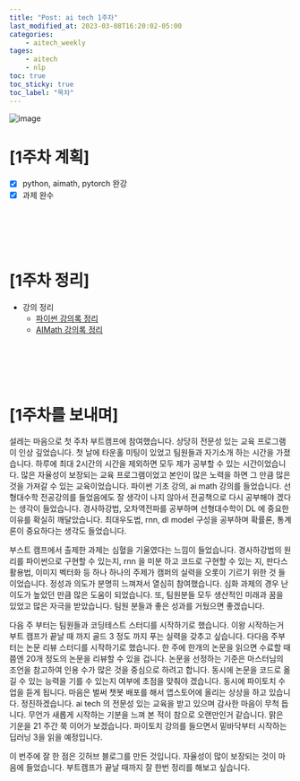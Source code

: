 ```yaml
---
title: "Post: ai tech 1주차"
last_modified_at: 2023-03-08T16:20:02-05:00
categories:
    - aitech_weekly
tages:
    - aitech
    - nlp
toc: true
toc_sticky: true
toc_label: "목차"
---
```





![image](../../../image/aitech.png)



# [1주차 계획]
- [x] python, aimath, pytorch 완강
- [x] 과제 완수

<br>
<br>
<br>
<br>

# [1주차 정리]
  * 강의 정리
    * [파이썬 강의록 정리](https://yunjinchoidev.github.io/aitech_knowledge/post-python/)
    * [AIMath 강의록 정리](https://yunjinchoidev.github.io/aitech_knowledge/post-aimath/)

<br>
<br>
<br>
<br>

# [1주차를 보내며]

설레는 마음으로 첫 주차 부트캠프에 참여했습니다. 상당히 전문성 있는 교육 프로그램이 인상 깊었습니다. 첫 날에 타운홀 미팅이 있었고 팀원들과 자기소개 하는 시간을 가졌습니다. 하루에 최대 2시간의 시간을 제외하면 모두 제가 공부할 수 있는 시간이었습니다. 많은 자율성이 보장되는 교육 프로그램이었고 본인이 많은 노력을 하면 그 만큼 많은 것을 가져갈 수 있는 교육이었습니다. 파이썬 기초 강의, ai math 강의를 들었습니다. 선형대수학 전공강의를 들었음에도 잘 생각이 나지 않아서 전공책으로 다시 공부해야 겠다는 생각이 들었습니다. 경사하강법, 오차역전파를 공부하며 선형대수학이 DL 에 중요한 이유를 확실히 깨달았습니다. 최대우도법, rnn, dl model 구성을 공부하며 확률론, 통계론이 중요하다는 생각도 들었습니다.

부스트 캠프에서 출제한 과제는 심혈을 기울였다는 느낌이 들었습니다. 경사하강법의 원리를 파이썬으로 구현할 수 있는지, rnn 을 미분 하고 코드로 구현할 수 있는 지, 판다스 활용법, 이미지 벡터화 등 하나 하나의 주제가 캠퍼의 실력을 오롯이 기르기 위한 것 들이었습니다.  정성과 의도가 분명히 느껴져서 열심히 참여했습니다. 심화 과제의 경우 난이도가 높았던 만큼 많은 도움이 되었습니다. 또, 팀원분들 모두 생산적인 미래과 꿈을 있었고 많은 자극을 받았습니다. 팀원 분들과 좋은 성과를 거뒀으면 좋겠습니다.

다음 주 부터는 팀원들과 코딩테스트 스터디를 시작하기로 했습니다. 이왕 시작하는거 부트 캠프가 끝날 때 까지 골드 3 정도 까지 푸는 실력을 갖추고 싶습니다. 다다음 주부터는 논문 리뷰 스터디를 시작하기로 했습니다. 한 주에 한개의 논문을 읽으면 수료할 때 쯤엔 20개 정도의 논문을 리뷰할 수 있을 겁니다. 논문을 선정하는 기준은 마스터님의 조언을 참고하여 인용 수가 많은 것을 중심으로 하려고 합니다. 동시에 논문을 코드로 옮길 수 있는 능력을 기를 수 있는지 여부에 초점을 맞춰야 겠습니다. 동시에 파이토치 수업을 듣게 됩니다. 마음은 벌써 챗봇 배포를 해서 앱스토어에 올리는 상상을 하고 있습니다. 정진하겠습니다. ai tech 의 전문성 있는 교육을 받고 있으며 감사한 마음이 무척 듭니다. 무언가 새롭게 시작하는 기분을 느껴 본 적이 참으로 오랜만인거 같습니다. 맑은 기운을 21 주간 쭉 이어가 보겠습니다. 파이토치 강의를 들으면서 밑바닥부터 시작하는 딥러닝 3을 읽을 예정입니다. 

이 번주에 잘 한 점은 깃허브 블로그를 만든 것입니다. 자율성이 많이 보장되는 것이 마음에 들었습니다. 부트캠프가 끝날 때까지 잘 한번 정리를 해보고 싶습니다.